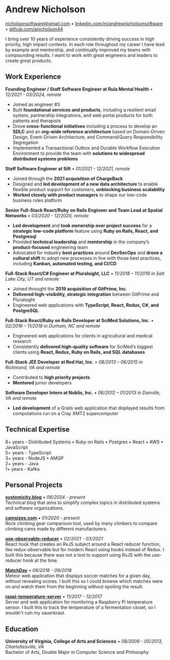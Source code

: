 # Andrew Nicholson
[nicholsonsoftware@gmail.com](mailto:nicholsonsoftware@gmail.com) • [linkedin.com/in/andrewnicholsonsoftware](https://www.linkedin.com/in/andrewnicholsonsoftware/) • [github.com/anicholson44](https://github.com/anicholson44)

I bring over 10 years of experience consistently driving success in high priority, high impact contexts. In each role throughout my career I have lead by example and mentorship, and continually improved my teams with compounding results. I want to work with great engineers and leaders to create great products.   


## Work Experience

**Founding Engineer / Staff Software Engineer at Rula Mental Health** • *12/2021 - 03/2024, remote*
* Joined as engineer #3
* Built **foundational services and products**, including a resilient email system, partnership integrations, and web portal products for both patients and therapists
* Drove **cross-functional initiatives** including a process to develop an **SDLC** and an **org-wide reference architecture** based on Domain-Driven Design, Event-Driven Architecture, and Command/Query Responsibility Segregation
* Implemented a Transactional Outbox and Durable Workflow Execution Environment to provide the team with **solutions to widespread distributed systems problems**


**Staff Software Engineer at Sift** • *01/2021 - 12/2021, remote*
* Joined through the **2021 acquisition of ChargeBack**
* Designed and **led development of a new data architecture** to enable flexible product support for customers, **unblocking business scalability**
* **Worked closely with product managers** to shape our low-code business rules platform


**Senior Full-Stack React/Ruby on Rails Engineer and Team Lead at Spatial Networks** • *03/2020 - 12/2020, remote*
* **Led development** and **took ownership over project success** for a **strategic low-code platform** feature using **Ruby on Rails, React, and Postgresql**
* Provided **technical leadership** and **mentorship** in the company’s **product-focused** engineering team
* Advocated for industry **best practices** around **DevSecOps** and **drove a cultural shift** to adopt new processes in line with those best practices, including **Kanban, automated testing, and CI/CD**


**Full-Stack React/C# Engineer at Pluralsight, LLC** • *11/2018 – 11/2019 in Salt Lake City, UT and remote*
* Joined throught the **2019 acquisition of GitPrime, Inc.**
* **Delivered high-visibility, strategic integration** between GitPrime and Pluralsight
* Engineered web applications with **TypeScript, React, Redux, C#, and PostgreSQL**


**Full-Stack React/Ruby on Rails Developer at SciMed Solutions, Inc.** • *02/2016 – 11/2018 in Durham, NC and remote*
* Engineered web applications for clients in agricultural and medical research 
* Consistently **delivered high-quality software** for SciMed’s biggest clients using **React, Redux, Ruby on Rails, and SQL databases**


**Full-Stack JEE Developer at Red Hat, Inc.** • *08/2013 – 06/2015 in Richmond, VA and remote*
* Contributed to **high priority projects**
* **Mentored** junior developers


**Software Developer Intern at Noblis, Inc.** • *06/2012 – 01/2013 in Danville, VA and remote*
* **Led development** of a Grails web application that displayed results from computations run on a Cray XMT2 supercomputer


## Technical Expertise  

8+ years - Distributed Systems • Ruby on Rails • Postgres • React • AWS • JavaScript  
5+ years - TypeScript  
3+ years - NodeJS • AMQP  
2+ years - Java  
1+ years - Kafka  

## Personal Projects  

**[systemicity.blog](https://systemicity.blog)** • *06/2024 - present*  
Technical blog that aims to simplify complex topics in distributed systems and software organizations.  


**[camsizes.com](https://camsizes.com)** • *01/2020 - present*  
Rock climbing gear comparison tool, used by many climbers to compare climbing cams made by different manufacturers.  


**[use-observable-reducer](https://github.com/anicholson44/use-observable-reducer)** • *02/2021 - 03/2021*  
React hook that creates an RxJS subject around a React reducer function, like redux-observable but for modern React using hooks instead of Redux. I built this because there was not a tool to support using RxJS with the use-reducer hook at the time.  


**[MatchDay](https://github.com/anicholson44/match_day)** • *08/2018 - 09/2018*  
Meteor web application that displays soccer matches for a given day, without revealing scores. I built this so I could browse which matches were on and watch them from the beginning without spoiling the result.  


**[raspi-temperature-server](https://github.com/anicholson44/raspi-temperature-server)** • *11/2017 - 12/2017*  
Server and web application for monitoring a Raspberry Pi temperature sensor. I built this to track the temperature of a fermentation closet, so I wouldn't ruin my sauerkraut.  


## Education  

**University of Virginia, College of Arts and Sciences** • *08/2009 - 05/2013, Charlottesville, VA*  
Bachelor of Arts, Double Major in Computer Science and Philosophy  
